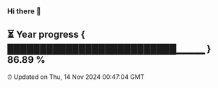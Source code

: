 ### Hi there 👋
⏳ Year progress { ██████████████████████████▁▁▁▁ } 86.89 %
---
⏰ Updated on Thu, 14 Nov 2024 00:47:04 GMT

